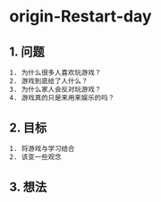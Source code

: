 # origin-Restart-day

## 1. 问题

```txt
1. 为什么很多人喜欢玩游戏？
2. 游戏到底给了人什么？
3. 为什么家人会反对玩游戏？
4. 游戏真的只是来用来娱乐的吗？
```

## 2. 目标

```txt
1. 将游戏与学习结合
2. 该变一些观念
```

## 3. 想法

```txt

```

